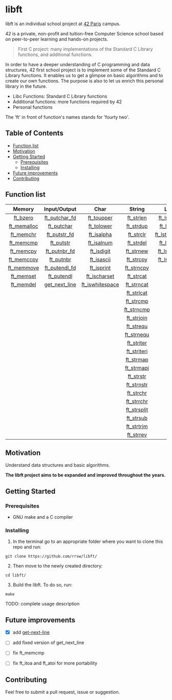 # libft

libft is an individual school project at [42 Paris](https://www.42.fr) campus.

42 is a private, non-profit and tuition-free Computer Science school based on peer-to-peer learning and hands-on projects.

> First C project: many implementations of the Standard C Library functions, and additional functions.

In order to have a deeper understanding of C programming and data structures, 42 first school project is to implement some of the Standard C Library functions. It enables us to get a glimpse on basic algorithms and to create our own functions. The purpose is also to let us enrich this personal library in the future.

- Libc Functions: Standard C Library functions
- Additional functions: more functions required by 42
- Personal functions

The 'ft' in front of function's names stands for 'fourty two'.


## Table of Contents

- [Function list](#function-list)
- [Motivation](#motivation)
- [Getting Started](#getting-started)
	- [Prerequisites](#prerequisites)
  - [Installing](#installing)
- [Future improvements](#future-improvements)
- [Contributing](#contributing)


## Function list

| Memory | Input/Output | Char | String | List | Conversion | Misc. |
| :---: | :---: | :---: | :---: | :---: | :---: | :---: |
| [ft_bzero](srcs/ft_bzero.c) | [ft_putchar_fd](srcs/ft_putchar_fd.c) | [ft_toupper](srcs/ft_toupper.c) | [ft_strlen](srcs/ft_strlen.c) | [ft_lstadd](srcs/ft_lstadd.c) | [ft_atoi](srcs/ft_atoi.c) | [ft_nbrlen](srcs/ft_nbrlen.c) |
| [ft_memalloc](srcs/ft_memalloc.c) | [ft_putchar](srcs/ft_putchar.c) | [ft_tolower](srcs/ft_tolower.c) | [ft_strdup](srcs/ft_strdup.c) | [ft_lstdel](srcs/ft_lstdel.c) | [ft_itoa](srcs/ft_itoa.c) | [ft_swap](srcs/ft_swap.c) |
| [ft_memchr](srcs/ft_memchr.c) | [ft_putstr_fd](srcs/ft_putstr_fd.c) | [ft_isalpha](srcs/ft_isalpha.c) | [ft_strclr](srcs/ft_strclr.c) | [ft_lstdelone](srcs/ft_lstdelone.c) | | |
| [ft_memcmp](srcs/ft_memcmp.c) | [ft_putstr](srcs/ft_putstr.c) | [ft_isalnum](srcs/ft_isalnum.c) | [ft_strdel](srcs/ft_strdel.c) | [ft_lstiter](srcs/ft_lstiter.c) | | |
| [ft_memcpy](srcs/ft_memcpy.c) | [ft_putnbr_fd](srcs/ft_putnbr_fd.c) | [ft_isdigit](srcs/ft_isdigit.c) | [ft_strnew](srcs/ft_strnew.c) | [ft_lstmap](srcs/ft_lstmap.c) | | |
| [ft_memccpy](srcs/ft_memccpy.c) | [ft_putnbr](srcs/ft_putnbr.c) | [ft_isascii](srcs/ft_isascii.c) | [ft_strcpy](srcs/ft_strcpy.c) | [ft_lstnew](srcs/ft_lstnew.c) | | |
| [ft_memmove](srcs/ft_memmove.c) | [ft_putendl_fd](srcs/ft_putendl_fd.c) | [ft_isprint](srcs/ft_isprint.c) | [ft_strncpy](srcs/ft_strncpy.c) | | | |
| [ft_memset](srcs/ft_memset.c) | [ft_putendl](srcs/ft_putendl.c) | [ft_ischarset](srcs/ft_ischarset.c) | [ft_strcat](srcs/ft_strcat.c) | | | |
| [ft_memdel](srcs/ft_memdel.c) | [get_next_line](srcs/get_next_line.c) | [ft_iswhitespace](srcs/ft_iswhitespace.c) | [ft_strncat](srcs/ft_strncat.c) | | | |
| | | | [ft_strlcat](srcs/ft_strlcat.c) | | | |
| | | | [ft_strcmp](srcs/ft_strcmp.c) | | | |
| | | | [ft_strncmp](srcs/ft_strncmp.c) | | | |
| | | | [ft_strjoin](srcs/ft_strjoin.c) | | | |
| | | | [ft_strequ](srcs/ft_strequ.c) | | | |
| | | | [ft_strnequ](srcs/ft_strnequ.c) | | | |
| | | | [ft_striter](srcs/ft_striter.c) | | | |
| | | | [ft_striteri](srcs/ft_striteri.c) | | | |
| | | | [ft_strmap](srcs/ft_strmap.c) | | | |
| | | | [ft_strmapi](srcs/ft_strmapi.c) | | | |
| | | | [ft_strstr](srcs/ft_strstr.c) | | | |
| | | |	[ft_strnstr](srcs/ft_strnstr.c) | | | |
| | | | [ft_strchr](srcs/ft_strchr.c) | | | |
| | | | [ft_strrchr](srcs/ft_strrchr.c) | | | |
| | | | [ft_strsplit](srcs/ft_strsplit.c) | | | |
| | | | [ft_strsub](srcs/ft_strsub.c) | | | |
| | | | [ft_strtrim](srcs/ft_strtrim.c) | | | |
| | | | [ft_strrev](srcs/ft_strrev.c) | | | |

## Motivation

Understand data structures and basic algorithms.

**The libft project aims to be expanded and improved throughout the years.**


## Getting Started

### Prerequisites

* GNU make and a C compiler

### Installing

1. In the terminal go to an appropriate folder where you want to clone this repo and run:
```
git clone https://github.com/rrsw/libft/
```

2. Then move to the newly created directory:
```
cd libft/
```

3. Build the libft. To do so, run:
```
make
```

TODO: complete usage description

## Future improvements

- [X] add [get-next-line](https://github.com/rrsw/get-next-line)
- [ ] add fixed version of get_next_line
- [ ] fix ft_memcmp
- [ ] fix ft_itoa and ft_atoi for more portability


## Contributing

Feel free to submit a pull request, issue or suggestion.
